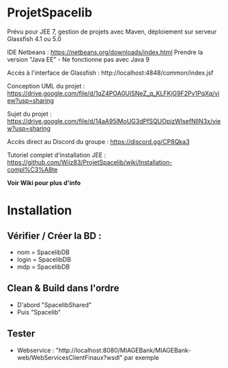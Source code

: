 # ProjetSpacelib

Prévu pour JEE 7, gestion de projets avec Maven, déploiement sur serveur Glassfish 4.1 ou 5.0

IDE Netbeans : https://netbeans.org/downloads/index.html Prendre la version “Java EE” - Ne fonctionne pas avec Java 9

Accès à l'interface de Glassfish : http://localhost:4848/common/index.jsf

Conception UML du projet : https://drive.google.com/file/d/1qZ4POA0UISNeZ_q_KLFKjG9F2Pv1PqXq/view?usp=sharing

Sujet du projet : https://drive.google.com/file/d/14aA95lMoUG3dPfSQUOpizWIsefNlIN3x/view?usp=sharing

Accès direct au Discord du groupe : https://discord.gg/CP8Qka3

Tutoriel complet d'installation JEE : https://github.com/Wiiz83/ProjetSpacelib/wiki/Installation-compl%C3%A8te


**Voir Wiki pour plus d'info**



# Installation

##  Vérifier / Créer la BD : 
* nom = SpacelibDB
* login = SpacelibDB
* mdp = SpacelibDB

## Clean & Build dans l'ordre
* D'abord "SpacelibShared"
* Puis "Spacelib"

## Tester
* Webservice : "http://localhost:8080/MIAGEBank/MIAGEBank-web/WebServicesClientFinaux?wsdl" par exemple
